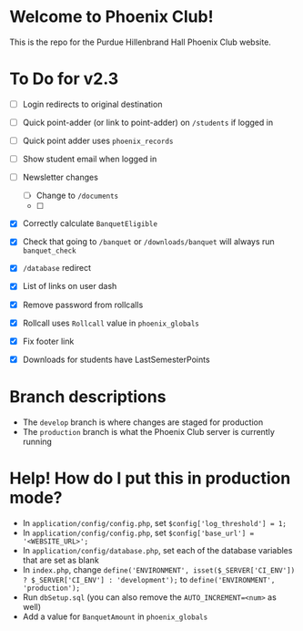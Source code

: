 # Welcome to Phoenix Club!
This is the repo for the Purdue Hillenbrand Hall Phoenix Club website.

# To Do for v2.3
- [ ] Login redirects to original destination
- [ ] Quick point-adder (or link to point-adder) on `/students` if logged in
- [ ] Quick point adder uses `phoenix_records`
- [ ] Show student email when logged in
- [ ] Newsletter changes
	 - [ ] Change to `/documents`
	 - [ ] 
- [X] Correctly calculate `BanquetEligible`
- [X] Check that going to `/banquet` or `/downloads/banquet` will always run `banquet_check`
- [X] `/database` redirect
- [X] List of links on user dash
- [X] Remove password from rollcalls
- [X] Rollcall uses `Rollcall` value in `phoenix_globals`
- [X] Fix footer link
- [X] Downloads for students have LastSemesterPoints


# Branch descriptions
- The `develop` branch is where changes are staged for production
- The `production` branch is what the Phoenix Club server is currently running

# Help! How do I put this in production mode?
- In `application/config/config.php`, set `$config['log_threshold'] = 1;`
- In `application/config/config.php`, set `$config['base_url'] = '<WEBSITE_URL>';`
- In `application/config/database.php`, set each of the database variables that are set as blank
- In `index.php`, change `define('ENVIRONMENT', isset($_SERVER['CI_ENV']) ? $_SERVER['CI_ENV'] : 'development');` to `define('ENVIRONMENT', 'production');`
- Run `dbSetup.sql` (you can also remove the `AUTO_INCREMENT=<num>` as well)
- Add a value for `BanquetAmount` in `phoenix_globals`